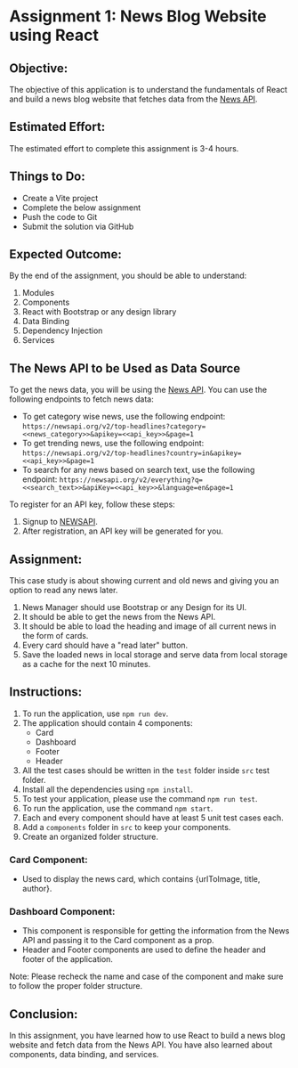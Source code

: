 
# Assignment 1: News Blog Website using React

## Objective:

The objective of this application is to understand the fundamentals of React and build a news blog website that fetches data from the [News API](https://newsapi.org/).

## Estimated Effort:

The estimated effort to complete this assignment is 3-4 hours.

## Things to Do:

-   Create a Vite project
-   Complete the below assignment
-   Push the code to Git
-   Submit the solution via GitHub

## Expected Outcome:

By the end of the assignment, you should be able to understand:

1.  Modules
2.  Components
3.  React with Bootstrap or any design library
4.  Data Binding
5.  Dependency Injection
6.  Services

## The News API to be Used as Data Source

To get the news data, you will be using the [News API](https://newsapi.org/). You can use the following endpoints to fetch news data:

-   To get category wise news, use the following endpoint: `https://newsapi.org/v2/top-headlines?category=<<news_category>>&apikey=<<api_key>>&page=1`
-   To get trending news, use the following endpoint: `https://newsapi.org/v2/top-headlines?country=in&apikey=<<api_key>>&page=1`
-   To search for any news based on search text, use the following endpoint: `https://newsapi.org/v2/everything?q=<<search_text>>&apiKey=<<api_key>>&language=en&page=1`

To register for an API key, follow these steps:

1.  Signup to [NEWSAPI](https://newsapi.org/register).
2.  After registration, an API key will be generated for you.

## Assignment:

This case study is about showing current and old news and giving you an option to read any news later.

1.  News Manager should use Bootstrap or any Design for its UI.
2.  It should be able to get the news from the News API.
3.  It should be able to load the heading and image of all current news in the form of cards.
4.  Every card should have a "read later" button.
5.  Save the loaded news in local storage and serve data from local storage as a cache for the next 10 minutes.

## Instructions:

1.  To run the application, use `npm run dev`.
2.  The application should contain 4 components:
    -   Card
    -   Dashboard
    -   Footer
    -   Header
3.  All the test cases should be written in the `test` folder inside `src` test folder.
4.  Install all the dependencies using `npm install`.
5.  To test your application, please use the command `npm run test`.
6.  To run the application, use the command `npm start`.
7.  Each and every component should have at least 5 unit test cases each.
8.  Add a `components` folder in `src` to keep your components.
9.  Create an organized folder structure.

### Card Component:

-   Used to display the news card, which contains {urlToImage, title, author}.

### Dashboard Component:

-   This component is responsible for getting the information from the News API and passing it to the Card component as a prop.
-   Header and Footer components are used to define the header and footer of the application.

Note: Please recheck the name and case of the component and make sure to follow the proper folder structure.

## Conclusion:

In this assignment, you have learned how to use React to build a news blog website and fetch data from the News API. You have also learned about components, data binding, and services.
